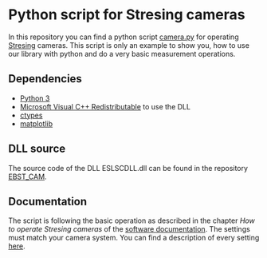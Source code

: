 # Python script for Stresing cameras

In this repository you can find a python script [camera.py](https://github.com/Entwicklungsburo-Stresing/stresing_python/blob/master/camera.py) for operating [Stresing](https://stresing.de) cameras. This script is only an example to show you, how to use our library with python and do a very basic measurement operations.

## Dependencies
* [Python 3](https://www.python.org/)
* [Microsoft Visual C++ Redistributable](https://aka.ms/vs/16/release/vc_redist.x64.exe) to use the DLL
* [ctypes](https://pypi.org/project/ctypes/)
* [matplotlib](https://pypi.org/project/matplotlib/)

## DLL source
The source code of the DLL ESLSCDLL.dll can be found in the repository [EBST_CAM](https://github.com/Entwicklungsburo-Stresing/EBST_CAM).

## Documentation
The script is following the basic operation as described in the chapter *How to operate Stresing cameras* of the [software documentation](https://entwicklungsburo-stresing.github.io/). The settings must match your camera system. You can find a description of every setting [here](https://entwicklungsburo-stresing.github.io/structmeasurement__settings.html).